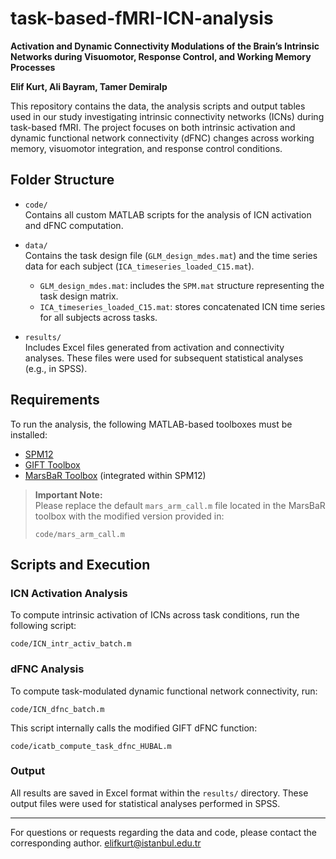 # task-based-fMRI-ICN-analysis

**Activation and Dynamic Connectivity Modulations of the Brain’s Intrinsic Networks during Visuomotor, Response Control, and Working Memory Processes**

**Elif Kurt, Ali Bayram, Tamer Demiralp**

This repository contains the data, the analysis scripts and output tables used in our study investigating intrinsic connectivity networks (ICNs) during task-based fMRI. The project focuses on both intrinsic activation and dynamic functional network connectivity (dFNC) changes across working memory, visuomotor integration, and response control conditions.

## Folder Structure

- `code/`  
  Contains all custom MATLAB scripts for the analysis of ICN activation and dFNC computation.

- `data/`  
  Contains the task design file (`GLM_design_mdes.mat`) and the time series data for each subject (`ICA_timeseries_loaded_C15.mat`).
  - `GLM_design_mdes.mat`: includes the `SPM.mat` structure representing the task design matrix.  
  - `ICA_timeseries_loaded_C15.mat`: stores concatenated ICN time series for all subjects across tasks.

- `results/`  
  Includes Excel files generated from activation and connectivity analyses. These files were used for subsequent statistical analyses (e.g., in SPSS).

## Requirements

To run the analysis, the following MATLAB-based toolboxes must be installed:

- [SPM12](https://www.fil.ion.ucl.ac.uk/spm/software/spm12/)
- [GIFT Toolbox](http://trendscenter.org/software/gift/)
- [MarsBaR Toolbox](https://marsbar.sourceforge.net/) (integrated within SPM12)

> **Important Note:**  
> Please replace the default `mars_arm_call.m` file located in the MarsBaR toolbox with the modified version provided in:
>
> ```
> code/mars_arm_call.m
> ```

## Scripts and Execution

### ICN Activation Analysis

To compute intrinsic activation of ICNs across task conditions, run the following script:

```
code/ICN_intr_activ_batch.m
```

### dFNC Analysis

To compute task-modulated dynamic functional network connectivity, run:

```
code/ICN_dfnc_batch.m
```

This script internally calls the modified GIFT dFNC function:

```
code/icatb_compute_task_dfnc_HUBAL.m
```

### Output

All results are saved in Excel format within the `results/` directory.
These output files were used for statistical analyses performed in SPSS.

---

For questions or requests regarding the data and code, please contact the corresponding author. elifkurt@istanbul.edu.tr
